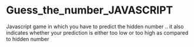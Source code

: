 # Guess_the_number_JAVASCRIPT
Javascript game in which you have to predict the hidden number .. it also indicates whether your prediction is either too low or too high as compared to hidden number
